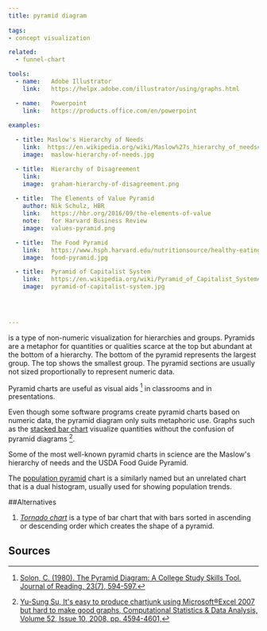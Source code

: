 ```yaml
---
title: pyramid diagram
  
tags:
- concept visualization

related:
  - funnel-chart

tools:
  - name:   Adobe Illustrator
    link:   https://helpx.adobe.com/illustrator/using/graphs.html

  - name:   Powerpoint
    link:   https://products.office.com/en/powerpoint

examples:
  
  - title: Maslow's Hierarchy of Needs
    link:  https://en.wikipedia.org/wiki/Maslow%27s_hierarchy_of_needs#/media/File:Maslow%27s_Hierarchy_of_Needs.jpg
    image:  maslow-hierarchy-of-needs.jpg

  - title:  Hierarchy of Disagreement
    link:   
    image:  graham-hierarchy-of-disagreement.png
    
  - title:  The Elements of Value Pyramid
    author: Nik Schulz, HBR
    link:   https://hbr.org/2016/09/the-elements-of-value
    note:   for Harvard Business Review
    image:  values-pyramid.png

  - title:  The Food Pyramid
    link:   https://www.hsph.harvard.edu/nutritionsource/healthy-eating-plate/
    image:  food-pyramid.jpg

  - title:  Pyramid of Capitalist System
    link:   https://en.wikipedia.org/wiki/Pyramid_of_Capitalist_System#/media/File:Pyramid_of_Capitalist_System.jpg
    image:  pyramid-of-capitalist-system.jpg


    

---
```


is a type of non-numeric visualization for hierarchies and groups. Pyramids are a metaphor for quantities or qualities scarce at the top but abundant at the bottom of a hierarchy. The bottom of the pyramid represents the largest group. The top shows the smallest group. The pyramid sections are usually not sized proportionally to represent numeric data.

<!--more-->
Pyramid charts are useful as visual aids [^solon] in classrooms and in presentations.

Even though some software programs create pyramid charts based on numeric data, the pyramid diagram only suits metaphoric use. Graphs such as the [stacked bar chart](/bar-chart) visualize quantities without the confusion of pyramid diagrams [^su].

Some of the most well-known pyramid charts in science are the Maslow's hierarchy of needs and the USDA Food Guide Pyramid. 

The [population pyramid](/population-pyramid) chart is a similarly named but an unrelated chart that is a dual histogram, usually used for showing population trends.

##Alternatives 

1. [*Tornado chart*](/bar-chart#variations) is a type of bar chart that with bars sorted in ascending or descending order which creates the shape of a pyramid.

## Sources
[^su]: [Yu-Sung Su, It's easy to produce chartjunk using Microsoft®Excel 2007 but hard to make good graphs, Computational Statistics & Data Analysis, Volume 52, Issue 10, 2008, pp. 4594-4601,]()
[^solon]: [Solon, C. (1980). The Pyramid Diagram: A College Study Skills Tool. Journal of Reading, 23(7), 594-597.](http://www.jstor.org/stable/40017000)


